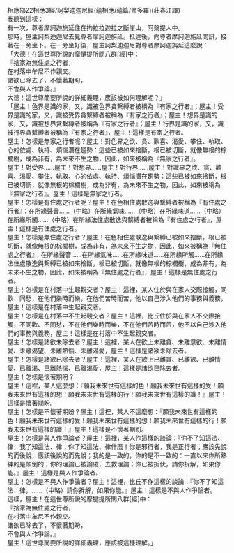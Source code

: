 相應部22相應3經/訶梨迪迦尼經(蘊相應/蘊篇/修多羅)(莊春江譯)  
我聽到這樣：  
有一次，尊者摩訶迦旃延住在拘拉拉迦拉之斷崖山，阿槃提人中。  
那時，屋主訶梨迪迦尼去見尊者摩訶迦旃延。抵達後，向尊者摩訶迦旃延問訊，接著在一旁坐下。在一旁坐好後，屋主訶梨迪迦尼對尊者摩訶迦旃延這麼說：  
「大德！在這世尊所說的摩犍提所問八群[經]中：  
『捨家為無住處之行者，  
在村落中牟尼不作親交。  
諸欲已除去了，不懷著期盼，  
不會與人作爭論。』  
大德！這世尊簡要所說的詳細義理，應該被如何理解呢？」  
「屋主！色界是識的家，又，識被色界貪繫縛者被稱為『有家之行者』；屋主！受界是識的家，又，識被受界貪繫縛者被稱為『有家之行者』；屋主！想界是識的家，又，識被想界貪繫縛者被稱為『有家之行者』；屋主！行界是識的家，又，識被行界貪繫縛者被稱為『有家之行者』，屋主！這樣是有家之行者。  
屋主！怎樣是無家之行者呢？屋主！對色界之欲、貪、歡喜、渴愛、攀住、執取、心的依處、執持、煩惱潛在趨勢：這些已被如來捨斷，根已被切斷，就像無根的棕櫚樹，成為非有，為未來不生之物，因此，如來被稱為『無家之行者』。  
屋主！對受界……屋主！對想界……屋主！對行界……屋主！對識界之欲、貪、歡喜、渴愛、攀住、執取、心的依處、執持、煩惱潛在趨勢：這些已被如來捨斷，根已被切斷，就像無根的棕櫚樹，成為非有，為未來不生之物，因此，如來被稱為『無家之行者』。屋主！這樣是無家之行者。  
屋主！怎樣是有住處之行者呢？屋主！在色相住處散逸與繫縛者被稱為『有住處之行者』；在所緣聲音……（中略）在所緣氣味……（中略）在所緣味道……（中略）在所緣所觸……（中略）在所緣法住處散逸與繫縛者被稱為『有住處之行者』，屋主！這樣是有住處之行者。  
屋主！怎樣是無住處之行者？屋主！在色相住處散逸與繫縛已被如來捨斷，根已被切斷，就像無根的棕櫚樹，成為非有，為未來不生之物，因此，如來被稱為『無住處之行者』；在所緣聲音……在所緣氣味……在所緣味道……在所緣所觸……在所緣法住處散逸與繫縛已被如來捨斷，根已被切斷，就像無根的棕櫚樹，成為非有，為未來不生之物，因此，如來被稱為『無住處之行者』，屋主！這樣是無住處之行者。  
屋主！怎樣是在村落中生起親交者？屋主！這裡，某人住於與在家人交際接觸，同歡、同愁，在他們樂時而樂，在他們苦時而苦，他以自己涉入他們的事務與義務，屋主！這樣是在村落中生起親交者。  
屋主！怎樣是在村落中不生起親交者？屋主！這裡，比丘住於與在家人不交際接觸，不同歡、不同愁，不在他們樂時而樂，不在他們苦時而苦，他不以自己涉入他們的事務與義務，屋主！這樣是在村落中不生起親交者。  
屋主！怎樣是諸欲未除去者？屋主！這裡，某人在欲上未離貪、未離意欲、未離情愛、未離渴望、未離熱惱、未離渴愛，屋主！這樣是諸欲未除去者。  
屋主！怎樣是諸欲已除去者？屋主！這裡，某人在欲上已離貪、已離欲、已離情愛、已離渴、已離熱惱、已離渴愛，屋主！這樣是諸欲已除去者。  
屋主！怎樣是懷著期盼？  
屋主！這裡，某人這麼想：『願我未來世有這樣的色！願我未來世有這樣的受！願我未來世有這樣的想！願我未來世有這樣的行！願我未來世有這樣的識！』屋主！這樣是懷著期盼。  
屋主！怎樣是不懷著期盼？屋主！這裡，某人不這麼想：『願我未來世有這樣的色！願我未來世有這樣的受！願我未來世有這樣的想！願我未來世有這樣的行！願我未來世有這樣的識！』屋主！這樣是不懷著期盼。  
屋主！怎樣是與人作爭論者？屋主！這裡，某人作這樣的談論：『你不了知這法、律，我了知這法、律；你了知這法、律什麼！你是邪行者，我是正行者；應該先說的而後說，應該後說的而先說；我的是一致的，你的是不一致的：一直以來你所熟練的是顛倒的；你的理論已被論破，去救理論；你已被折伏，請你拆解，如果你能。』屋主！這樣是與人作爭論者。  
屋主！怎樣是不與人作爭論者？屋主！這裡，比丘不作這樣的談論：『你不了知這法、律，……（中略）請你拆解，如果你能。』屋主！這樣是不與人作爭論者。  
這樣，屋主！在這世尊所說的摩犍提所問八群[經]中：  
『捨家為無住處之行者，  
在村落中牟尼不作親交。  
諸欲已除去了，不懷著期盼，  
不會與人作爭論。』  
屋主！這世尊簡要所說的詳細義理，應該被這樣理解。」  
  
  
